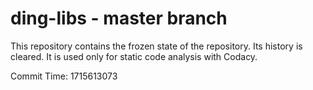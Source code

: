# ding-libs - master branch

This repository contains the frozen state of the repository.
Its history is cleared. It is used only for static code
analysis with Codacy.

Commit Time: 1715613073
